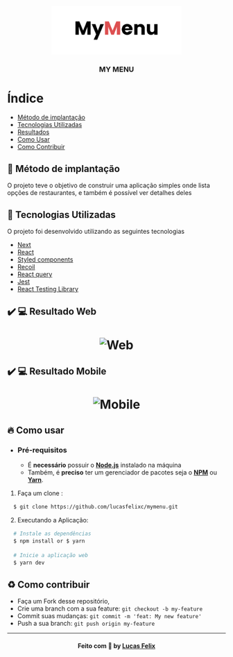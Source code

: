 <h3 align="center">
    <img alt="Logo" title="#logo" width="300px" src=".github/mymenu.png">
    <br><br>
    <b>MY MENU</b>
    <br>
</h3>

# Índice

- [Método de implantação](#implantacao)
- [Tecnologias Utilizadas](#tecnologias-utilizadas)
- [Resultados](#resultados)
- [Como Usar](#como-usar)
- [Como Contribuir](#como-contribuir)

<a id="implantacao"></a>

## :bookmark: Método de implantação

O projeto teve o objetivo de construir uma aplicação simples onde lista opções de restaurantes, e também é possível ver detalhes deles

<a id="tecnologias-utilizadas"></a>

## :rocket: Tecnologias Utilizadas

O projeto foi desenvolvido utilizando as seguintes tecnologias

- [Next](https://nextjs.org/)
- [React](https://reactjs.org/)
- [Styled components](https://styled-components.com/)
- [Recoil](https://recoiljs.org/)
- [React query](https://react-query.tanstack.com/)
- [Jest](https://jestjs.io/pt-BR/)
- [React Testing Library](https://testing-library.com/docs/react-testing-library/intro/)

<a id="resultados"></a>

## :heavy_check_mark: :computer: Resultado Web

<h1 align="center">
    <img alt="Web" src=".github/desktop.gif" width="900px">
</h1>

## :heavy_check_mark: :computer: Resultado Mobile

<h1 align="center">
    <img alt="Mobile" src=".github/mobile.gif" width="900px">
</h1>

<a id="como-usar"></a>

## :fire: Como usar

- ### **Pré-requisitos**

  - É **necessário** possuir o **[Node.js](https://nodejs.org/en/)** instalado na máquina
  - Também, é **preciso** ter um gerenciador de pacotes seja o **[NPM](https://www.npmjs.com/)** ou **[Yarn](https://yarnpkg.com/)**.

1. Faça um clone :

```sh
  $ git clone https://github.com/lucasfelixc/mymenu.git
```

2. Executando a Aplicação:

```sh
  # Instale as dependências
  $ npm install or $ yarn

  # Inicie a aplicação web
  $ yarn dev
```

<a id="como-contribuir"></a>

## :recycle: Como contribuir

- Faça um Fork desse repositório,
- Crie uma branch com a sua feature: `git checkout -b my-feature`
- Commit suas mudanças: `git commit -m 'feat: My new feature'`
- Push a sua branch: `git push origin my-feature`

---

<h4 align="center">
    Feito com 💜 by <a href="https://www.linkedin.com/in/lucasfelixdev/" target="_blank">Lucas Felix</a>
</h4>
